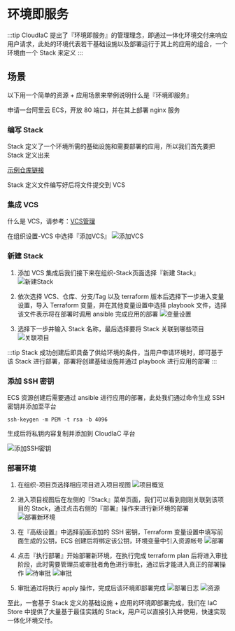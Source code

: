# 环境即服务
:::tip
CloudIaC 提出了『环境即服务』的管理理念，即通过一体化环境交付来响应用户请求，此处的环境代表若干基础设施以及部署运行于其上的应用的组合，一个环境由一个 Stack 来定义
:::

## 场景
以下用一个简单的资源 + 应用场景来举例说明什么是『环境即服务』

申请一台阿里云 ECS，开放 80 端口，并在其上部署 nginx 服务

### 编写 Stack
Stack 定义了一个环境所需的基础设施和需要部署的应用，所以我们首先要把 Stack 定义出来

[示例仓库链接](https://github.com/licairong/alicloud-ecs-web)

Stack 定义文件编写好后将文件提交到 VCS

### 集成 VCS
什么是 VCS，请参考：[VCS管理](../manual/vcs.md)

在组织设置-VCS 中选择『添加VCS』
![添加VCS](../images/aliyun-ecs-1653815491547.png)

### 新建 Stack
1. 添加 VCS 集成后我们接下来在组织-Stack页面选择『新建 Stack』
   ![新建Stack](../images/env-as-service-1655791818882.png)

2. 依次选择 VCS、仓库、分支/Tag 以及 terraform 版本后选择下一步进入变量设置，导入 Terraform 变量，并在其他变量设置中选择 playbook 文件，选择该文件表示将在部署时调用 ansible 完成应用的部署
   ![变量设置](../images/env-as-service-1655791510610.png)

3. 选择下一步并输入 Stack 名称，最后选择要将 Stack 关联到哪些项目
   ![关联项目](../images/env-as-service-1655791717792.png)

:::tip
Stack 成功创建后即具备了供给环境的条件，当用户申请环境时，即可基于该 Stack 进行部署，部署将创建基础设施并通过 playbook 进行应用的部署
:::

### 添加 SSH 密钥
ECS 资源创建后需要通过 ansible 进行应用的部署，此处我们通过命令生成 SSH 密钥并添加至平台

```shell
ssh-keygen -m PEM -t rsa -b 4096
```

生成后将私钥内容复制并添加到 CloudIaC 平台

![添加SSH密钥](../images/env-as-service-1655790396368.png)

### 部署环境
1. 在组织-项目页选择相应项目进入项目视图
   ![项目概览](../images/aliyun-ecs-1653816103894.png)

2. 进入项目视图后在左侧的『Stack』菜单页面，我们可以看到刚刚关联到该项目的 Stack，通过点击右侧的『部署』操作来进行新环境的部署
   ![部署新环境](../images/aliyun-ecs-1653816324993.png)

3. 在『高级设置』中选择前面添加的 SSH 密钥，Terraform 变量设置中填写前面生成的公钥，ECS 创建后将绑定该公钥，环境变量中引入资源帐号
   ![部署](../images/env-as-service-1655792419450.png)
   
4. 点击『执行部署』开始部署新环境，在执行完成 terraform plan 后将进入审批阶段，此时需要管理员或审批者角色进行审批，通过后才能进入真正的部署操作
   ![待审批](../images/env-as-service-1655792589064.png)
   ![审批](../images/env-as-service-1655792630142.png)

5. 审批通过将执行 apply 操作，完成后该环境即部署完成
   ![部署日志](../images/env-as-service-1655798688300.png)
   ![资源](../images/env-as-service-1655798723890.png)
   
至此，一套基于 Stack 定义的基础设施 + 应用的环境即部署完成，我们在 IaC Store 中提供了大量基于最佳实践的 Stack，用户可以直接引入并使用，快速实现一体化环境交付。